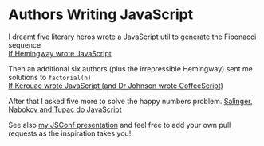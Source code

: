 Authors Writing JavaScript
==========================

I dreamt five literary heros wrote a JavaScript util to generate the Fibonacci sequence  
[If Hemingway wrote JavaScript](http://byfat.xxx/if-hemingway-wrote-javascript)


Then an additional six authors (plus the irrepressible Hemingway) sent me solutions to `factorial(n)`  
[If Kerouac wrote JavaScript (and Dr Johnson wrote CoffeeScript)](http://blog.anguscroll.com/if-kerouac-wrote-javascript)    

After that I asked five more to solve the happy numbers problem. 
[Salinger, Nabokov and Tupac do JavaScript](http://blog.anguscroll.com/tupac-does-javascript)

See also [my JSConf presentation](https://speakerdeck.com/anguscroll/javascript-is-literature-is-javascript) and feel free to add your own pull requests as the inspiration takes you!

